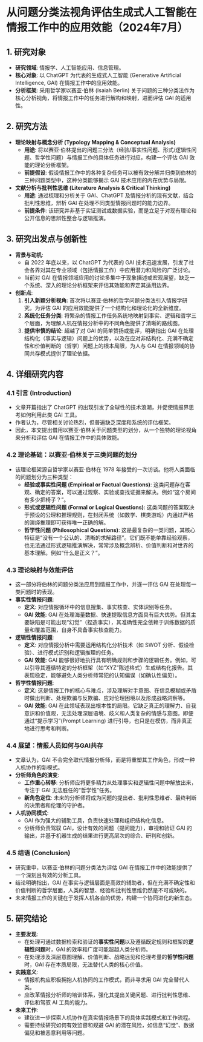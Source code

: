  # 从问题分类法视角评估生成式人工智能在情报工作中的应用效能（2024年7月）

## 1. 研究对象
- **研究领域**: 情报学、人工智能应用、信息管理。
- **核心对象**: 以 ChatGPT 为代表的生成式人工智能 (Generative Artificial Intelligence, GAI) 在情报工作中的应用效能。
- **分析框架**: 采用哲学家以赛亚·伯林 (Isaiah Berlin) 关于问题的三种分类法作为核心分析视角，将情报工作中的任务进行解构和映射，进而评估 GAI 的适用性。

## 2. 研究方法
- **理论映射与概念分析 (Typology Mapping & Conceptual Analysis)**
  - **用途**: 将以赛亚·伯林提出的问题三分法（经验/事实性问题、形式/逻辑性问题、哲学性问题）与情报工作的具体任务进行对应，构建一个评估 GAI 效能的理论分析框架。
  - **前提假设**: 假设情报工作中的各种复杂任务可以被有效分解并归类到伯林的三种问题类型中，这种分类能够揭示 GAI 技术应用的内在优势与局限。
- **文献分析与批判性思维 (Literature Analysis & Critical Thinking)**
  - **用途**: 通过梳理和分析关于 GAI、ChatGPT 及情报分析的现有文献，结合批判性思维，辨析 GAI 在处理不同类型情报问题时的能力边界。
  - **前提条件**: 该研究并非基于实证测试或数据实验，而是立足于对现有理论和公开信息的思辨性整合与逻辑推演。

## 3. 研究出发点与创新性
- **背景与动机**:
  - 自 2022 年底以来，以 ChatGPT 为代表的 GAI 技术迅速发展，引发了社会各界对其在专业领域（包括情报工作）中应用潜力和风险的广泛讨论。
  - 当前对 GAI 在情报领域应用的讨论多集中于现象描述或宏观展望，缺乏一个系统、深入的理论分析框架来评估其效能和界定其适用边界。
- **创新点**:
  1. **引入新颖分析视角**: 首次将以赛亚·伯林的哲学问题分类法引入情报学研究，为评估 GAI 的应用效能提供了一个结构化和理论化的全新维度。
  2. **系统化任务分类**: 将繁杂的情报工作任务系统地映射到事实、逻辑和哲学三个层面，为理解人机在情报分析中的不同角色提供了清晰的路线图。
  3. **提供审慎的结论**: 超越了对 GAI 的简单赞扬或批评，明确指出 GAI 在处理结构化（事实与逻辑）问题上的优势，以及在应对非结构化、充满不确定性和价值判断的（哲学）问题上的根本局限，为人与 GAI 在情报领域的协同共存模式提供了理论依据。

## 4. 详细研究内容
### 4.1 引言 (Introduction)
- 文章开篇指出了 ChatGPT 的出现引发了全球性的技术浪潮，并促使情报界思考如何利用此类 GAI 工具。
- 作者认为，尽管相关讨论热烈，但普遍缺乏深度和系统的评估框架。
- 因此，本文提出借用以赛亚·伯林关于问题类型的划分，从一个独特的理论视角来分析和评估 GAI 在情报工作中的具体效能。

### 4.2 理论基础：以赛亚·伯林关于三类问题的划分
- 该理论框架源自哲学家以赛亚·伯林在 1978 年接受的一次访谈。他将人类面临的问题划分为三种类型：
  - **经验或事实性问题 (Empirical or Factual Questions)**: 这类问题存在客观、确定的答案，可以通过观察、实验或查找证据来解决。例如“这个房间有多少把椅子？”。
  - **形式或逻辑性问题 (Formal or Logical Questions)**: 这类问题的答案取决于预设的公理和推理规则，在封闭系统（如数学、棋类游戏）内通过严格的演绎推理即可获得唯一正确的解。
  - **哲学性问题 (Philosophical Questions)**: 这是最复杂的一类问题，其核心特征是“没有一个公认的、清晰的求解路径”。它们既不能单靠经验观察，也无法通过形式逻辑推演解决，常常涉及概念辨析、价值判断和对世界的基本理解。例如“什么是正义？”。

### 4.3 理论映射与效能评估
- 这一部分将伯林的问题分类法应用到情报工作中，并逐一评估 GAI 在处理每一类问题时的表现。
- **事实性情报问题**:
    - **定义**: 对应情报循环中的信息搜集、事实核查、实体识别等任务。
    - **GAI 效能**: GAI 在处理海量数据、快速提取信息方面具有巨大优势。但其主要缺陷是可能出现“幻觉”（捏造事实），其准确性完全依赖于训练数据的质量和覆盖范围，自身不具备事实核查能力。
- **逻辑性情报问题**:
    - **定义**: 对应情报分析中需要运用结构化分析技术（如 SWOT 分析、假设检验）、进行模式识别和逻辑推理的任务。
    - **GAI 效能**: GAI 能够很好地执行具有明确规则和步骤的逻辑任务。例如，可以引导其遵循特定的分析框架（如“XYZ”陈述格式）生成结构化报告。其表现稳定，能够避免人类分析师常犯的认知偏误（如确认性偏见）。
- **哲学性情报问题**:
    - **定义**: 这是情报工作的核心与难点，涉及理解对手意图、在信息模糊或矛盾时做出判断、处理欺骗与反欺骗、应对伦理困境以及形成战略洞察等。
    - **GAI 效能**: GAI 在此领域表现出根本性的局限。它缺乏真正的理解力、自我意识和价值观，无法处理深层语境、歧义和人类复杂的情感与意图。即便通过“提示学习”(Prompt Learning) 进行引导，也只是在模仿，而非真正地进行思考和判断。

### 4.4 展望：情报人员如何与GAI共存
- 文章认为，GAI 不会完全取代情报分析师，而是将重塑其工作角色，形成一种人机协作的新模式。
- **分析师角色的演变**:
    - **工作重心转移**: 分析师应将更多精力从处理事实和逻辑性问题中解放出来，专注于 GAI 无法胜任的“哲学性”任务。
    - **新角色定位**: 未来的分析师将成为问题的提出者、批判性思维者、最终判断的决策者和伦理的守护者。
- **人机协同模式**:
    - GAI 作为强大的辅助工具，负责快速处理和组织结构化信息。
    - 分析师负责驾驭 GAI，设计有效的问题（提问能力），审视和验证 GAI 的输出，并基于机器生成的结果进行更高层次的综合、研判和创新。

### 4.5 结语 (Conclusion)
- 研究重申，以赛亚·伯林的问题分类法为评估 GAI 在情报工作中的效能提供了一个深刻且有效的分析工具。
- 结论明确指出，GAI 在事实与逻辑层面是高效的辅助者，但在充满不确定性和价值判断的哲学层面，人类的智慧、经验和批判性思维仍然是不可或缺的。
- 未来情报工作的关键在于发挥人机各自的优势，构建一个协同进化的新生态。

## 5. 研究结论
- **主要发现**:
  - 在处理可通过数据检索和验证的**事实性问题**以及遵循既定规则和框架的**逻辑性问题**时，GAI 的效率和广度可能超越人类分析师。
  - 在处理涉及深层意图理解、价值判断、战略远见和伦理考量的**哲学性问题**时，GAI 存在本质局限，无法替代人类的核心价值。
- **实践意义**:
  - 情报机构应积极拥抱人机协同的工作模式，而非寻求用 GAI 完全替代人类。
  - 应改革情报分析师的培训体系，强化其提出关键问题、进行批判性思维、评估和驾驭 AI 工具的能力。
- **未来工作**:
  - 建议进一步探索人机协作在真实情报场景下的具体实践模式和工作流程。
  - 需要持续研究如何有效监督和规避 GAI 的潜在风险，如信息“幻觉”、数据偏见和被恶意利用等问题。